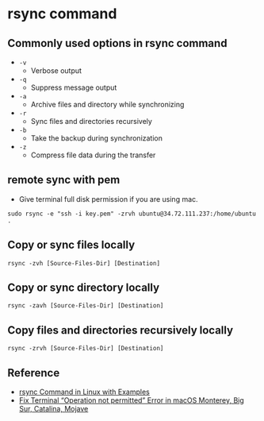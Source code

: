 # rsync command

## Commonly used options in rsync command

- `-v`
  - Verbose output
- `-q`
  - Suppress message output
- `-a`
  - Archive files and directory while synchronizing
- `-r`
  - Sync files and directories recursively
- `-b`
  - Take the backup during synchronization
- `-z`
  - Compress file data during the transfer

## remote sync with pem

- Give terminal full disk permission if you are using mac.

`sudo rsync -e "ssh -i key.pem" -zrvh ubuntu@34.72.111.237:/home/ubuntu .`

## Copy or sync files locally

`rsync -zvh [Source-Files-Dir] [Destination]`

## Copy or sync directory locally

`rsync -zavh [Source-Files-Dir] [Destination]`

## Copy files and directories recursively locally

`rsync -zrvh [Source-Files-Dir] [Destination]`

## Reference

- [rsync Command in Linux with Examples](https://linuxize.com/post/how-to-use-rsync-for-local-and-remote-data-transfer-and-synchronization/)
- [Fix Terminal “Operation not permitted” Error in macOS Monterey, Big Sur, Catalina, Mojave](https://osxdaily.com/2018/10/09/fix-operation-not-permitted-terminal-error-macos/)
